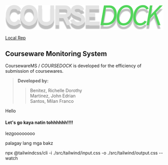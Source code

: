 ![CourseDock Logo](https://github.com/ychine/CMS/blob/main/img/COURSEDOCK.svg "a title")

[Local Rep](http://localhost/CoursewareMS/)

## **Courseware Monitoring System**

 CoursewareMS / *COURSEDOCK* is developed for the efficiency of submission of coursewares.

>>  
>**Developed by:**
>>
>>Benitez, Richelle Dorothy  
>>Martinez, John Edrian  
>>Santos, Milan Franco  


Hello



#### Let's go kaya natin tohhhhhh!!!!


lezgoooooooo


palagay lang mga bakz

npx @tailwindcss/cli -i ./src/tailwind/input.css -o ./src/tailwind/output.css --watch

